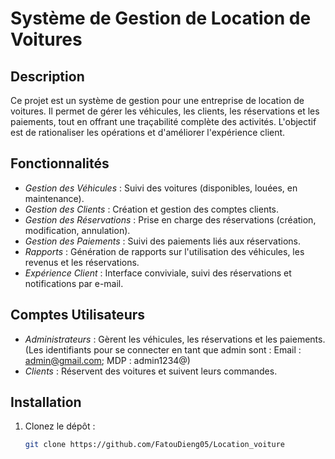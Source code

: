 # Système de Gestion de Location de Voitures

## Description

Ce projet est un système de gestion pour une entreprise de location de voitures. Il permet de gérer les véhicules, les clients, les réservations et les paiements, tout en offrant une traçabilité complète des activités. L'objectif est de rationaliser les opérations et d'améliorer l'expérience client.

## Fonctionnalités

- *Gestion des Véhicules* : Suivi des voitures (disponibles, louées, en maintenance).
- *Gestion des Clients* : Création et gestion des comptes clients.
- *Gestion des Réservations* : Prise en charge des réservations (création, modification, annulation).
- *Gestion des Paiements* : Suivi des paiements liés aux réservations.
- *Rapports* : Génération de rapports sur l'utilisation des véhicules, les revenus et les réservations.
- *Expérience Client* : Interface conviviale, suivi des réservations et notifications par e-mail.

## Comptes Utilisateurs

- *Administrateurs* : Gèrent les véhicules, les réservations et les paiements. (Les identifiants pour se connecter en tant que admin sont : Email : admin@gmail.com; MDP : admin1234@)
- *Clients* : Réservent des voitures et suivent leurs commandes.

## Installation

1. Clonez le dépôt :
   ```bash
   git clone https://github.com/FatouDieng05/Location_voiture